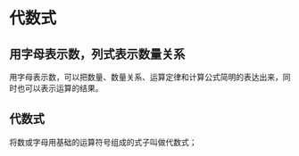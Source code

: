 # 代数式

## 用字母表示数，列式表示数量关系
用字母表示数，可以把数量、数量关系、运算定律和计算公式简明的表达出来，同时也可以表示运算的结果。

## 代数式
将数或字母用基础的运算符号组成的式子叫做代数式；